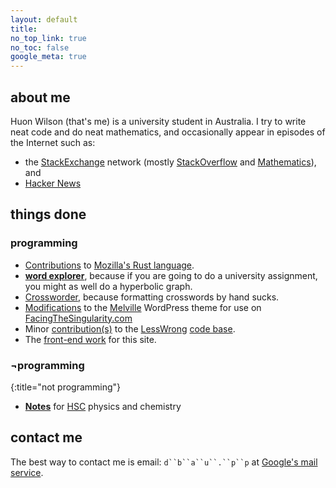 ```yaml
---
layout: default
title:
no_top_link: true
no_toc: false
google_meta: true
---
```


## about me

Huon Wilson (that's me) is a university student in Australia. I try to write neat code and do neat mathematics, and occasionally appear in episodes of the Internet such as:

- the [StackExchange](http://stackexchange.com/users/1308075/dbaupp) network (mostly [StackOverflow](http://stackoverflow.com/users/1256624/dbaupp) and [Mathematics](http://math.stackexchange.com/users/26567/dbaupp)), and
- [Hacker News](https://news.ycombinator.com/user?id=dbaupp)


## things done

### programming
- [Contributions](https://github.com/dbaupp/rust) to
  [Mozilla's Rust language](https://github.com/mozilla/rust).
- **[word explorer](http://www.ug.it.usyd.edu.au/~hwil7821/assignment3/form.html)**, because if you are
  going to do a university assignment, you might as well do a hyperbolic graph.
- [Crossworder](https://github.com/dbaupp/crossworder), because formatting crosswords by hand sucks.
- [Modifications](https://github.com/dbaupp/melville-facing-the-singularity-edition) to the
  [Melville](http://madebyraygun.com/wordpress/themes/melville/) WordPress theme for use on
  [FacingTheSingularity.com](http://facingthesingularity.com/)
- Minor [contribution(s)](https://github.com/dbaupp/lesswrong) to the [LessWrong](http://lesswrong.com/)
  [code base](https://github.com/tricycle/lesswrong).
- The [front-end work](https://github.com/dbaupp/dbaupp.github.com) for this site.

### &not;programming
{:title="not programming"}
- **[Notes](notes.html)** for [HSC](https://en.wikipedia.org/wiki/Higher_School_Certificate_%28New_South_Wales%29) physics and chemistry

## contact me

The best way to contact me is email: `d``b``a``u``.``p``p` at [Google's mail service](http://gmail.com).
